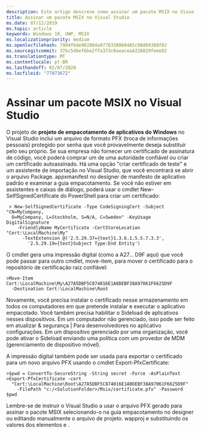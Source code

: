 ```yaml
---
description: Este artigo descreve como assinar um pacote MSIX no Visual Studio.
title: Assinar um pacote MSIX no Visual Studio
ms.date: 07/12/2019
ms.topic: article
keywords: Windows 10, UWP, MSIX
ms.localizationpriority: medium
ms.openlocfilehash: 7904f6de962804a9776338860485c98d04360f02
ms.sourcegitcommit: 37bc5d6ef6be2ffa373c0aeacea4226829feee02
ms.translationtype: MT
ms.contentlocale: pt-BR
ms.lasthandoff: 02/07/2020
ms.locfileid: "77073672"
---
```

# <a name="sign-an-msix-package-in-visual-studio"></a>Assinar um pacote MSIX no Visual Studio

O projeto de **projeto de empacotamento de aplicativos do Windows** no Visual Studio inclui um arquivo de formato PFX (troca de informações pessoais) protegido por senha que você provavelmente deseja substituir pelo seu próprio. Se sua empresa não fornecer um certificado de assinatura de código, você poderá comprar um de uma autoridade confiável ou criar um certificado autoassinado. Há uma opção "criar certificado de teste" e um assistente de importação no Visual Studio, que você encontrará se abrir o arquivo Package. appxmanifest no designer de manifesto de aplicativo padrão e examinar a guia empacotamento. Se você não estiver em assistentes e caixas de diálogo, poderá usar o cmdlet New-SelfSignedCertificate do PowerShell para criar um certificado:

```
 > New-SelfSignedCertificate -Type CodeSigningCert -Subject "CN=MyCompany,
  O=MyCompany, L=Stockholm, S=N/A, C=Sweden" -KeyUsage DigitalSignature
    -FriendlyName MyCertificate -CertStoreLocation "Cert:\LocalMachine\My"
      -TextExtension @('2.5.29.37={text}1.3.6.1.5.5.7.3.3',
        '2.5.29.19={text}Subject Type:End Entity')
```

O cmdlet gera uma impressão digital (como a A27... D9F aqui) que você pode passar para outro cmdlet, move-item, para mover o certificado para o repositório de certificação raiz confiável:

```
>Move-Item Cert:\LocalMachine\My\A27A5DBF5C874016E1A0DEBF38A97061F6625D9F
  -Destination Cert:\LocalMachine\Root
```
Novamente, você precisa instalar o certificado nesse armazenamento em todos os computadores em que pretende instalar e executar o aplicativo empacotado. Você também precisa habilitar o Sideload de aplicativos nesses dispositivos. Em um computador não gerenciado, isso pode ser feito em atualizar & segurança | Para desenvolvedores no aplicativo configurações. Em um dispositivo gerenciado por uma organização, você pode ativar o Sideload enviando uma política com um provedor de MDM (gerenciamento de dispositivo móvel).

A impressão digital também pode ser usada para exportar o certificado para um novo arquivo PFX usando o cmdlet Export-PfxCertificate:

```
>$pwd = ConvertTo-SecureString -String secret -Force -AsPlainText
>Export-PfxCertificate -cert
  "Cert:\LocalMachine\Root\A27A5DBF5C874016E1A0DEBF38A97061F6625D9F"
    -FilePath "c:/<SolutionFolder>/Msix/certificate.pfx" -Password $pwd
```
Lembre-se de instruir o Visual Studio a usar o arquivo PFX gerado para assinar o pacote MSIX selecionando-o na guia empacotamento no designer ou editando manualmente o arquivo de projeto. wapproj e substituindo os valores dos elementos <PackageCertificateKeyFile> e <PackageCertificateThumbprint>.
